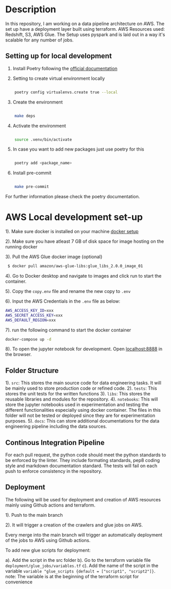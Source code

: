 # Description



In this repository, I am working on a data pipeline architecture on AWS. The set up have a deployment layer built using terraform. AWS Resources used: Redshift, S3, AWS Glue. The Setup uses pyspark and is laid out in a way it's scalable for any number of jobs.







## Setting up for local development







1. Install Poetry following the [official documentation](https://python-poetry.org/docs/)



2. Setting to create virtual environment locally



```bash

    poetry config virtualenvs.create true --local

```



3. Create the environment



```bash

    make deps

```



4. Activate the environment



```bash

    source .venv/bin/activate

```



5. In case you want to add new packages just use poetry for this



```bash

    poetry add <package_name>

```



6. Install pre-commit



```bash

    make pre-commit

```



For further information please check the poetry documentation.


# AWS Local development set-up

1). Make sure docker is installed on your machine [docker setup](https://docs.docker.com/desktop/install/mac-install/)

2). Make sure you have atleast 7 GB of disk space for image hosting on the running docker

3). Pull the AWS Glue docker image {optional}

```bash
 $ docker pull amazon/aws-glue-libs:glue_libs_2.0.0_image_01
```
4). Go to Docker desktop and navigate to images and click run to start the container.

5). Copy the `copy.env` file and rename the new copy to `.env`

6). Input the AWS Credentials in the `.env` file as below:
```bash
AWS_ACCESS_KEY_ID=xxx
AWS_SECRET_ACCESS_KEY=xxx
AWS_DEFAULT_REGION=xxx
```

7). run the following command to start the docker container

 ``` bash
 docker-compose up -d
 ```
8). To open the jupyter notebook for development. Open [localhost:8888](localhost:8888) in the browser.



## Folder Structure

1). `src`: This stores the main source code for data engineering tasks. It will be mainly used to store production code or refined code.
2). `tests`: This stores the unit tests for the written functions
3). `libs`: This stores the reusable libraries and modules for the repository.
4). `notebooks`: This will store the jupyter notebooks used in experimentation and testing the different functionalities especially using docker container. The files in this folder will not be tested or deployed since they are for experimentation purposes.
5). `docs`: This can store additional documentations for the data engineering pipeline including the data sources.



## Continous Integration Pipeline



For each pull request, the python code should meet the python standards to be enforced by the linter. They include formating standards, pep8 coding style and markdown documentation standard. The tests will fail on each push to enforce consistency in the repository.





## Deployment

The following will be used for deployment and creation of AWS resources mainly using Github actions and terraform.



1).  Push to the main branch

2).  It will trigger a creation of the crawlers and glue jobs on AWS.



Every merge into the main branch will trigger an automatically deployment of the jobs to AWS using Github actions.

To add new glue scripts for deployment:

a). Add the script in the src folder
b). Go to the terraform variable file `deployment/glue_jobs/variables.tf`
c). Add the name of the script in the variable `variable "glue_scripts {default = ["script1", "script2"]}`.
note: The variable is at the beginning of the terraform script for convenience

